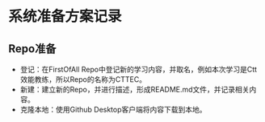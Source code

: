 # 系统准备方案记录

## Repo准备

- 登记：在FirstOfAll Repo中登记新的学习内容，并取名，例如本次学习是Ctt效能教练，所以Repo的名称为CTTEC。
- 新建：建立新的Repo，并进行描述，形成README.md文件，并记录相关内容。
- 克隆本地：使用Github Desktop客户端将内容下载到本地。

